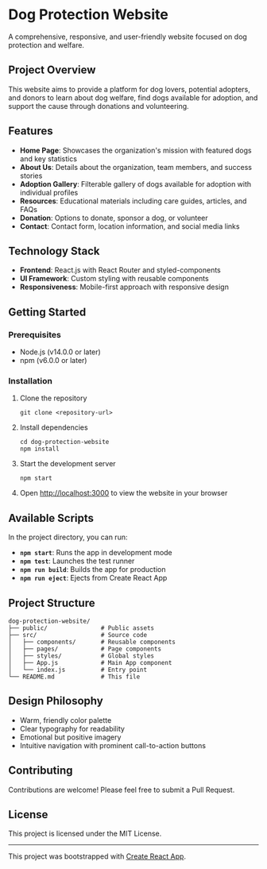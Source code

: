 # Dog Protection Website

A comprehensive, responsive, and user-friendly website focused on dog protection and welfare.

## Project Overview

This website aims to provide a platform for dog lovers, potential adopters, and donors to learn about dog welfare, find dogs available for adoption, and support the cause through donations and volunteering.

## Features

- **Home Page**: Showcases the organization's mission with featured dogs and key statistics
- **About Us**: Details about the organization, team members, and success stories
- **Adoption Gallery**: Filterable gallery of dogs available for adoption with individual profiles
- **Resources**: Educational materials including care guides, articles, and FAQs
- **Donation**: Options to donate, sponsor a dog, or volunteer
- **Contact**: Contact form, location information, and social media links

## Technology Stack

- **Frontend**: React.js with React Router and styled-components
- **UI Framework**: Custom styling with reusable components
- **Responsiveness**: Mobile-first approach with responsive design

## Getting Started

### Prerequisites

- Node.js (v14.0.0 or later)
- npm (v6.0.0 or later)

### Installation

1. Clone the repository
   ```
   git clone <repository-url>
   ```

2. Install dependencies
   ```
   cd dog-protection-website
   npm install
   ```

3. Start the development server
   ```
   npm start
   ```

4. Open [http://localhost:3000](http://localhost:3000) to view the website in your browser

## Available Scripts

In the project directory, you can run:

- **`npm start`**: Runs the app in development mode
- **`npm test`**: Launches the test runner
- **`npm run build`**: Builds the app for production
- **`npm run eject`**: Ejects from Create React App

## Project Structure

```
dog-protection-website/
├── public/               # Public assets
├── src/                  # Source code
│   ├── components/       # Reusable components
│   ├── pages/            # Page components
│   ├── styles/           # Global styles
│   ├── App.js            # Main App component
│   └── index.js          # Entry point
└── README.md             # This file
```

## Design Philosophy

- Warm, friendly color palette
- Clear typography for readability
- Emotional but positive imagery
- Intuitive navigation with prominent call-to-action buttons

## Contributing

Contributions are welcome! Please feel free to submit a Pull Request.

## License

This project is licensed under the MIT License.

---

This project was bootstrapped with [Create React App](https://github.com/facebook/create-react-app).
